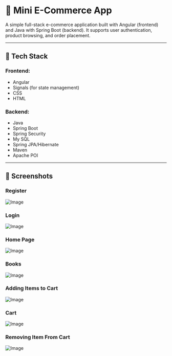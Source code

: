 # 🛒 Mini E-Commerce App

A simple full-stack e-commerce application built with Angular (frontend) and Java with Spring Boot (backend). It supports user authentication, product browsing, and order placement.

---

## 🧩 Tech Stack

### Frontend:
- Angular
- Signals (for state management)
- CSS
- HTML

### Backend:
- Java
- Spring Boot
- Spring Security
- My SQL
- Spring JPA/Hibernate
- Maven
- Apache POI

---

## 📸 Screenshots

### Register
![Image](https://github.com/user-attachments/assets/23662fe6-5ae4-43d6-911d-2422f164961a)

### Login
![Image](https://github.com/user-attachments/assets/02658bf2-5bb3-4133-89a5-0f8bab4cf629)

### Home Page
![Image](https://github.com/user-attachments/assets/b16aa64b-4151-45ee-9e5d-dcd9c4dd0407)

### Books
![Image](https://github.com/user-attachments/assets/d6eca492-4846-4297-bf7b-c97bf42b7923)

### Adding Items to Cart
![Image](https://github.com/user-attachments/assets/cf6c7ebc-88f0-47f5-a620-2d1c76cf42c9)

### Cart
![Image](https://github.com/user-attachments/assets/b468120c-0a6b-4a1d-b211-af8da653d8f6)

### Removing Item From Cart
![Image](https://github.com/user-attachments/assets/4d165738-4d09-4688-8efe-891ee3e408a5)
